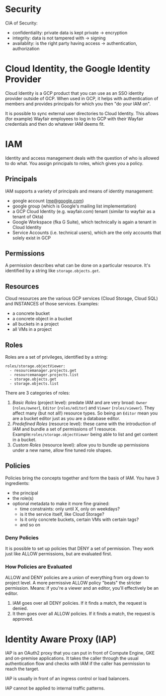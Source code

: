 # Security

CIA of Security:
* confidentiality: private data is kept private -> encryption
* integrity: data is not tampered with -> signing
* availablity: is the right party having access -> authentication, authorization

# Cloud Identity, the Google Identity Provider

Cloud Identity is a GCP product that you can use as an SSO identity provider outside of GCP. When used in GCP, it helps with authentication of members and provides principals for which you then "do your IAM on".

It is possible to sync external user directories to Cloud Identity. This allows (for example) Wayfair employees to log in to GCP with their Wayfair credentials and then do whatever IAM deems fit.

# IAM

Identity and access management deals with the question of who is allowed to do what.
You assign principals to roles, which gives you a policy.

## Principals

IAM supports a variety of principals and means of identity management:
* google account (me@google.com)
* google group (which is Google's mailing list implementation)
* a GCP Cloud Identity (e.g. wayfair.com) tenant (similar to wayfair as a tenant of Okta)
* Google Workspace (fka G Suite), which technically is again a tenant in Cloud Identity
* Service Accounts (i.e. technical users), which are the only accounts that solely exist in GCP

## Permissions

A permission describes what can be done on a particular resource. It's identified by a string like `storage.objects.get`.

## Resources

Cloud resources are the various GCP services (Cloud Storage, Cloud SQL) and INSTANCES of those services.
Examples:
* a concrete bucket
* a concrete object in a bucket
* all buckets in a project
* all VMs in a project

## Roles

Roles are a set of privileges, identified by a string: 
```
roles/storage.objectViewer:
  - resourcemanager.projects.get
  - resourcemanager.projects.list
  - storage.objects.get
  - storage.objects.list
```

There are 3 categories of roles:

1) _Basic Roles_ (project level): predate IAM and are very broad: `Owner` (`roles/owner`), `Editor` (`roles/editor`) and `Viewer` (`roles/viewer`). They affect many (but not all!) resource types. So being an `Editor` mean you are a bucket editor just as you are a database editor.
2) _Predefined Roles_ (resource level): these came with the introduction of IAM and bundle a set of permissions of 1 resource. Example:`roles/storage.objectViewer` being able to list and get content in a bucket.
3) _Custom Roles_ (resource level): allow you to bundle up permissions under a new name, allow fine tuned role shapes.

## Policies

Policies bring the concepts together and form the basis of IAM. You have 3 ingredients:

* the principal
* the role(s)
* optional metadata to make it more fine grained: 
  * time constraints: only until X, only on weekdays?
  * is it the service itself, like Cloud Storage?
  * Is it only concrete buckets, certain VMs with certain tags?
  * and so on

### Deny Policies

It is possible to set up policies that DENY a set of permission. They work just like ALLOW permissions, but are evaluated first.

### How Policies are Evaluated

ALLOW and DENY policies are a union of everything from org down to project level. A more permissive ALLOW policy "beats" the stricter permission. Means: if you're a viewer and an editor, you'll effectively be an editor.

1) IAM goes over all DENY policies. If it finds a match, the request is denied.
2) It then goes over all ALLOW policies. If it finds a match, the request is approved.

# Identity Aware Proxy (IAP)

IAP is an OAuth2 proxy that you can put in front of Compute Engine, GKE and on-premise applications. It takes the caller through the usual authentication flow and checks with IAM if the caller has permission to reach the target.

IAP is usually in front of an ingress control or load balancers.

IAP cannot be applied to internal traffic patterns.

